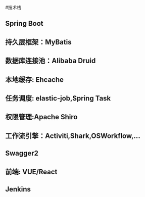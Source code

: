 #技术栈
## Spring Boot
## 持久层框架：MyBatis
## 数据库连接池：Alibaba Druid
## 本地缓存: Ehcache
## 任务调度: elastic-job,Spring Task
## 权限管理:Apache Shiro
## 工作流引擎：Activiti,Shark,OSWorkflow,...
## Swagger2
## 前端: VUE/React
## Jenkins

